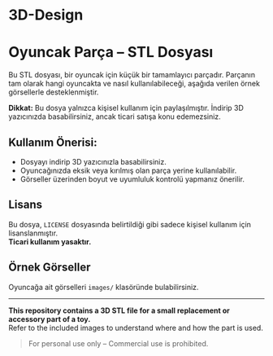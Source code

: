 # 3D-Design

# Oyuncak Parça – STL Dosyası

Bu STL dosyası, bir oyuncak için küçük bir tamamlayıcı parçadır. 
Parçanın tam olarak hangi oyuncakta ve nasıl kullanılabileceği, aşağıda verilen örnek görsellerle desteklenmiştir.

**Dikkat:** Bu dosya yalnızca kişisel kullanım için paylaşılmıştır. 
İndirip 3D yazıcınızda basabilirsiniz, ancak ticari satışa konu edemezsiniz.

## Kullanım Önerisi:
- Dosyayı indirip 3D yazıcınızla basabilirsiniz.
- Oyuncağınızda eksik veya kırılmış olan parça yerine kullanılabilir.
- Görseller üzerinden boyut ve uyumluluk kontrolü yapmanız önerilir.

## Lisans

Bu dosya, `LICENSE` dosyasında belirtildiği gibi sadece kişisel kullanım için lisanslanmıştır.  
**Ticari kullanım yasaktır.**

## Örnek Görseller

Oyuncağa ait görselleri `images/` klasöründe bulabilirsiniz.

---
**This repository contains a 3D STL file for a small replacement or accessory part of a toy.**  
Refer to the included images to understand where and how the part is used.

> For personal use only – Commercial use is prohibited.

